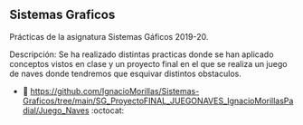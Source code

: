 ## Sistemas Graficos

Prácticas de la asignatura Sistemas Gáficos 2019-20.

Descripción: Se ha realizado distintas practicas donde se han aplicado conceptos vistos en clase y un proyecto final en el que se realiza un juego de naves donde tendremos que esquivar distintos obstaculos.

* :bust_in_silhouette:   https://github.com/IgnacioMorillas/Sistemas-Graficos/tree/main/SG_ProyectoFINAL_JUEGONAVES_IgnacioMorillasPadial/Juego_Naves    :octocat:     
